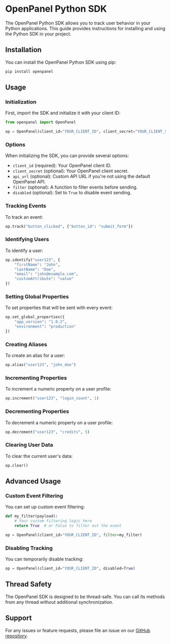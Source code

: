 # OpenPanel Python SDK

The OpenPanel Python SDK allows you to track user behavior in your Python applications. This guide provides instructions for installing and using the Python SDK in your project.

## Installation

You can install the OpenPanel Python SDK using pip:

```bash
pip install openpanel
```

## Usage

### Initialization

First, import the SDK and initialize it with your client ID:

```python
from openpanel import OpenPanel

op = OpenPanel(client_id="YOUR_CLIENT_ID", client_secret="YOUR_CLIENT_SECRET")
```

### Options

When initializing the SDK, you can provide several options:

- `client_id` (required): Your OpenPanel client ID.
- `client_secret` (optional): Your OpenPanel client secret.
- `api_url` (optional): Custom API URL if you're not using the default OpenPanel API.
- `filter` (optional): A function to filter events before sending.
- `disabled` (optional): Set to `True` to disable event sending.

### Tracking Events

To track an event:

```python
op.track("button_clicked", {"button_id": "submit_form"})
```

### Identifying Users

To identify a user:

```python
op.identify("user123", {
    "firstName": "John",
    "lastName": "Doe",
    "email": "john@example.com",
    "customAttribute": "value"
})
```

### Setting Global Properties

To set properties that will be sent with every event:

```python
op.set_global_properties({
    "app_version": "1.0.2",
    "environment": "production"
})
```

### Creating Aliases

To create an alias for a user:

```python
op.alias("user123", "john_doe")
```

### Incrementing Properties

To increment a numeric property on a user profile:

```python
op.increment("user123", "login_count", 1)
```

### Decrementing Properties

To decrement a numeric property on a user profile:

```python
op.decrement("user123", "credits", 5)
```

### Clearing User Data

To clear the current user's data:

```python
op.clear()
```

## Advanced Usage

### Custom Event Filtering

You can set up custom event filtering:

```python
def my_filter(payload):
    # Your custom filtering logic here
    return True  # or False to filter out the event

op = OpenPanel(client_id="YOUR_CLIENT_ID", filter=my_filter)
```

### Disabling Tracking

You can temporarily disable tracking:

```python
op = OpenPanel(client_id="YOUR_CLIENT_ID", disabled=True)
```

## Thread Safety

The OpenPanel SDK is designed to be thread-safe. You can call its methods from any thread without additional synchronization.

## Support

For any issues or feature requests, please file an issue on our [GitHub repository](https://github.com/Openpanel-dev/python-sdk/issues).